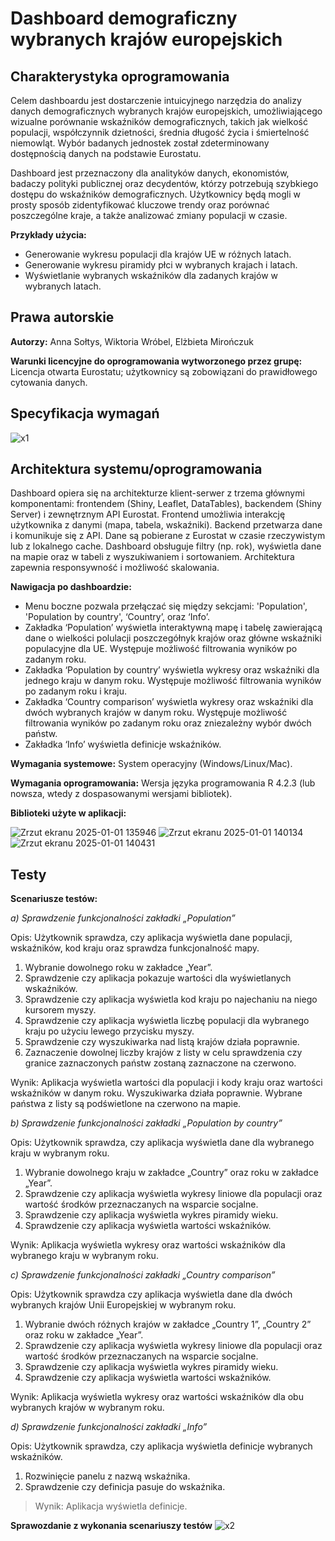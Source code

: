 # Dashboard demograficzny wybranych krajów europejskich

## Charakterystyka oprogramowania
Celem dashboardu jest dostarczenie intuicyjnego narzędzia do analizy danych demograficznych wybranych krajów europejskich, umożliwiającego wizualne porównanie wskaźników demograficznych, takich jak wielkość populacji, współczynnik dzietności, średnia długość życia i śmiertelność niemowląt. Wybór badanych jednostek został zdeterminowany dostępnością danych na podstawie Eurostatu.

Dashboard jest przeznaczony dla analityków danych, ekonomistów, badaczy polityki publicznej oraz decydentów, którzy potrzebują szybkiego dostępu do wskaźników demograficznych. Użytkownicy będą mogli w prosty sposób zidentyfikować kluczowe trendy oraz porównać poszczególne kraje, a także analizować zmiany populacji w czasie.

**Przykłady użycia:**

* Generowanie wykresu populacji dla krajów UE w różnych latach.
* Generowanie wykresu piramidy płci w wybranych krajach i latach.
* Wyświetlanie wybranych wskaźników dla zadanych krajów w wybranych latach.

## Prawa autorskie
**Autorzy:** Anna Sołtys, Wiktoria Wróbel, Elżbieta Mirończuk

**Warunki licencyjne do oprogramowania wytworzonego przez grupę:** Licencja otwarta Eurostatu; użytkownicy są zobowiązani do prawidłowego cytowania danych.


## Specyfikacja wymagań

![x1](https://github.com/user-attachments/assets/471019c1-329c-4815-a6f0-25621548b946)

## Architektura systemu/oprogramowania
Dashboard opiera się na architekturze klient-serwer z trzema głównymi komponentami: frontendem (Shiny, Leaflet, DataTables), backendem (Shiny Server) i zewnętrznym API Eurostat. Frontend umożliwia interakcję użytkownika z danymi (mapa, tabela, wskaźniki). Backend przetwarza dane i komunikuje się z API. Dane są pobierane z Eurostat w czasie rzeczywistym lub z lokalnego cache. Dashboard obsługuje filtry (np. rok), wyświetla dane na mapie oraz w tabeli z wyszukiwaniem i sortowaniem. Architektura zapewnia responsywność i możliwość skalowania.

**Nawigacja po dashboardzie:**

* Menu boczne pozwala przełączać się między sekcjami: 'Population', 'Population by country', ‘Country’, oraz ‘Info’. 
* Zakładka ‘Population’ wyświetla interaktywną mapę i tabelę zawierającą dane o wielkości polulacji poszczegółnyk krajów oraz główne wskaźniki populacyjne dla UE. Występuje możliwość filtrowania wyników po zadanym roku. 
* Zakładka ‘Population by country’ wyświetla wykresy oraz wskaźniki dla jednego kraju w danym roku. Występuje możliwość filtrowania wyników po zadanym roku i kraju. 
* Zakładka ‘Country comparison’ wyświetla wykresy oraz wskaźniki dla dwóch wybranych krajów w danym roku. Występuje możliwość filtrowania wyników po zadanym roku oraz zniezależny wybór dwóch państw.
* Zakładka ‘Info’ wyświetla definicje wskaźników.

**Wymagania systemowe:** System operacyjny (Windows/Linux/Mac).

**Wymagania oprogramowania:** Wersja języka programowania R 4.2.3 (lub nowsza, wtedy z dospasowanymi wersjami bibliotek).

**Biblioteki użyte w aplikacji:**

![Zrzut ekranu 2025-01-01 135946](https://github.com/user-attachments/assets/eb055492-4f5e-4a95-a8c4-2cfbea97180c)
![Zrzut ekranu 2025-01-01 140134](https://github.com/user-attachments/assets/23ae87dc-de59-44bf-9c51-93f482b0a025)
![Zrzut ekranu 2025-01-01 140431](https://github.com/user-attachments/assets/ca3449b3-653c-4b74-8d12-a1ec499fdc4b)


## Testy
**Scenariusze testów:**

*a)	Sprawdzenie funkcjonalności zakładki „Population”*

Opis: Użytkownik sprawdza, czy aplikacja wyświetla dane populacji, wskaźników, kod kraju oraz sprawdza funkcjonalność mapy.

1.	Wybranie dowolnego roku w zakładce „Year”.
2.	Sprawdzenie czy aplikacja pokazuje wartości dla wyświetlanych wskaźników.
3.	Sprawdzenie czy aplikacja wyświetla kod kraju po najechaniu na niego kursorem myszy.
4.	Sprawdzenie czy aplikacja wyświetla liczbę populacji dla wybranego kraju po użyciu lewego przycisku myszy.
5.	Sprawdzenie czy wyszukiwarka nad listą krajów działa poprawnie.
6.	Zaznaczenie dowolnej liczby krajów z listy w celu sprawdzenia czy granice zaznaczonych państw zostaną zaznaczone na czerwono.


Wynik: Aplikacja wyświetla wartości dla populacji i kody kraju oraz wartości wskaźników w danym roku. Wyszukiwarka działa poprawnie. Wybrane państwa z listy są podświetlone na czerwono na mapie.

*b)	Sprawdzenie funkcjonalności zakładki „Population by country”*

Opis: Użytkownik sprawdza, czy aplikacja wyświetla dane dla wybranego kraju w wybranym roku.
1.	Wybranie dowolnego kraju w zakładce „Country” oraz roku w zakładce „Year”.
2.	Sprawdzenie czy aplikacja wyświetla wykresy liniowe dla populacji oraz wartość środków przeznaczanych na wsparcie socjalne.
3.	Sprawdzenie czy aplikacja wyświetla wykres piramidy wieku.
4.	Sprawdzenie czy aplikacja wyświetla wartości wskaźników.

Wynik: Aplikacja wyświetla wykresy oraz wartości wskaźników dla wybranego kraju w wybranym roku.

*c)	Sprawdzenie funkcjonalności zakładki „Country comparison”*

Opis: Użytkownik sprawdza czy aplikacja wyświetla dane dla dwóch wybranych krajów Unii Europejskiej w wybranym roku.

1.	Wybranie dwóch różnych krajów w zakładce „Country 1”, „Country 2” oraz roku w zakładce „Year”.
2.	Sprawdzenie czy aplikacja wyświetla wykresy liniowe dla populacji oraz wartość środków przeznaczanych na wsparcie socjalne.
3.	Sprawdzenie czy aplikacja wyświetla wykres piramidy wieku.
4.	Sprawdzenie czy aplikacja wyświetla wartości wskaźników.

Wynik: Aplikacja wyświetla wykresy oraz wartości wskaźników dla obu wybranych krajów w wybranym roku.

*d)	Sprawdzenie funkcjonalności zakładki „Info”*

Opis: Użytkownik sprawdza, czy aplikacja wyświetla definicje wybranych wskaźników.
1.	Rozwinięcie panelu z nazwą wskaźnika.
2.	Sprawdzenie czy definicja pasuje do wskaźnika.


> Wynik: Aplikacja wyświetla definicje.

**Sprawozdanie z wykonania scenariuszy testów**
![x2](https://github.com/user-attachments/assets/a6a71085-a3a1-4582-be9d-248b081f5765)


